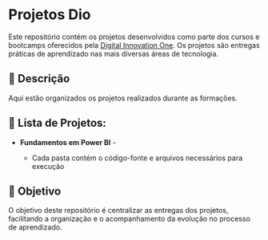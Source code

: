# Projetos Dio

Este repositório contém os projetos desenvolvidos como parte dos cursos e bootcamps oferecidos pela [Digital Innovation One](https://www.dio.me/). Os projetos são entregas práticas de aprendizado nas mais diversas áreas de tecnologia.

## 📝 Descrição

Aqui estão organizados os projetos realizados durante as formações.

## 📂 Lista de Projetos:

- **Fundamentos em Power BI** - 


  - Cada pasta contém o código-fonte e arquivos necessários para execução


## 🎯 Objetivo

O objetivo deste repositório é centralizar as entregas dos projetos, facilitando a organização e o acompanhamento da evolução no processo de aprendizado.
